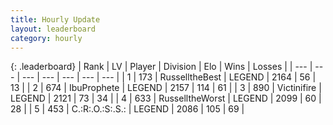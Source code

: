 ```yaml
---
title: Hourly Update
layout: leaderboard
category: hourly
---
```


{: .leaderboard}
| Rank | LV | Player | Division | Elo | Wins | Losses |
| --- | --- | --- | --- | --- | --- | --- |
| <span data-change="1">1</span> | 173 | <span title="ID: 547266">RusselltheBest</span> | LEGEND | <span data-change="9">2164</span> | <span data-change="2">56</span> | <span data-change="0">13</span> |
| <span data-change="-1">2</span> | 674 | <span title="ID: 362352">IbuProphete</span> | LEGEND | <span data-change="0">2157</span> | <span data-change="0">114</span> | <span data-change="0">61</span> |
| <span data-change="0">3</span> | 890 | <span title="ID: 112242">Victinifire</span> | LEGEND | <span data-change="0">2121</span> | <span data-change="0">73</span> | <span data-change="0">34</span> |
| <span data-change="0">4</span> | 633 | <span title="ID: 388751">RusselltheWorst</span> | LEGEND | <span data-change="0">2099</span> | <span data-change="0">60</span> | <span data-change="0">28</span> |
| <span data-change="0">5</span> | 453 | <span title="ID: 451068">C.:R:.O.:S:.S.:</span> | LEGEND | <span data-change="0">2086</span> | <span data-change="0">105</span> | <span data-change="0">69</span> |